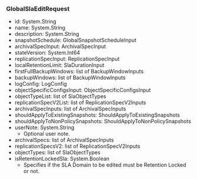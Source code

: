 ### GlobalSlaEditRequest
- id: System.String
- name: System.String
- description: System.String
- snapshotSchedule: GlobalSnapshotScheduleInput
- archivalSpecInput: ArchivalSpecInput
- stateVersion: System.Int64
- replicationSpecInput: ReplicationSpecInput
- localRetentionLimit: SlaDurationInput
- firstFullBackupWindows: list of BackupWindowInputs
- backupWindows: list of BackupWindowInputs
- logConfig: LogConfig
- objectSpecificConfigsInput: ObjectSpecificConfigsInput
- objectTypeList: list of SlaObjectTypes
- replicationSpecV2List: list of ReplicationSpecV2Inputs
- archivalSpecInputs: list of ArchivalSpecInputs
- shouldApplyToExistingSnapshots: ShouldApplyToExistingSnapshots
- shouldApplyToNonPolicySnapshots: ShouldApplyToNonPolicySnapshots
- userNote: System.String
  - Optional user note.
- archivalSpecs: list of ArchivalSpecInputs
- replicationSpecsV2: list of ReplicationSpecV2Inputs
- objectTypes: list of SlaObjectTypes
- isRetentionLockedSla: System.Boolean
  - Specifies if the SLA Domain to be edited must be Retention Locked or not.
